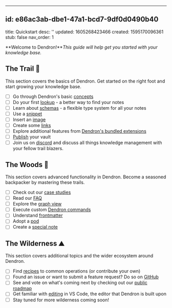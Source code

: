 - - -

## id: e86ac3ab-dbe1-47a1-bcd7-9df0d0490b40

title: Quickstart
desc: ''
updated: 1605268423466
created: 1595170096361
stub: false
nav\_order: 1

**Welcome to Dendron!***This guide will help get you started with your knowledge base.*

## The **Trai**l 🥾

This section covers the basics of Dendron. Get started on the right foot and start growing your knowledge base.

* [ ] Go through Dendron's basic [concepts](https://www.dendron.so/notes/c6fd6bc4-7f75-4cbb-8f34-f7b99bfe2d50.html)
* [ ] Do your first [lookup](https://www.dendron.so/notes/a7c3a810-28c8-4b47-96a6-8156b1524af3.html#lookup-menu) \- a better way to find your notes
* [ ] Learn about [schemas](https://www.dendron.so/notes/c5e5adde-5459-409b-b34d-a0d75cbb1052.html#schemas) \- a flexible type system for all your notes
* [ ] Use a [snippet](https://www.dendron.so/notes/9eca1992-7540-4d9d-97fb-328b27748b2c.html)
* [ ] Insert an [image](https://www.dendron.so/notes/a91fd8da-6895-49fe-8164-a17acd8d9a17.html)
* [ ] Create some [links](https://www.dendron.so/notes/3472226a-ff3c-432d-bf5d-10926f39f6c2.html)
* [ ] Explore additional features from [Dendron's bundled extensions](https://www.dendron.so/notes/301e4129-6933-4be7-a4bd-8125171360d8.html)
* [ ] [Publish](https://www.dendron.so/notes/73d395c9-5041-4d0d-9db7-080d9586136e.html) your vault
* [ ] Join us on [discord](https://discord.com/invite/6j85zNX) and discuss all things knowledge management with your fellow trail blazers.

## The Woods 🌲

This section covers advanced functionality in Dendron. Become a seasoned backpacker by mastering these trails.

* [ ] Check out our [case studies](https://www.dendron.so/notes/34ee4bcf-60e9-4031-a4c0-26113b5acb80.html)
* [ ] Read our [FAQ](https://www.dendron.so/notes/683740e3-70ce-4a47-a1f4-1f140e80b558.html)
* [ ] Explore the [graph view](https://www.dendron.so/notes/587e6d62-3c5b-49b0-aedc-02f62f0448e6.html)
* [ ] Execute custom [Dendron commands](https://www.dendron.so/notes/eea2b078-1acc-4071-a14e-18299fc28f47.html)
* [ ] Understand [frontmatter](https://www.dendron.so/notes/ffec2853-c0e0-4165-a368-339db12c8e4b.html)
* [ ] Adopt a [pod](https://www.dendron.so/notes/66727a39-d0a7-449b-a10d-f6c438185d7f.html)
* [ ] Create a [special note](https://www.dendron.so/notes/5c213aa6-e4ba-49e8-85c5-1bdcb33ce202.html)

## The Wilderness ⛰️

This section covers additional topics and the wider ecosystem around Dendron.

* [ ] Find [recipes](https://www.dendron.so/notes/401c5889-20ae-4b3a-8468-269def4b4865.html) to common operations (or contribute your own)
* [ ] Found an issue or want to submit a feature request? Do so on [GitHub](https://github.com/dendronhq/dendron/issues)
* [ ] See and vote on what's coming next by checking out our [public roadmap](https://github.com/orgs/dendronhq/projects/1)
* [ ] Get familiar with [editing](https://code.visualstudio.com/docs/editor/codebasics) in VS Code, the editor that Dendron is built upon
* [ ] Stay tuned for more wilderness coming soon!